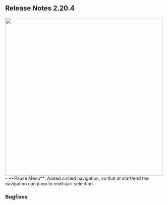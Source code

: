 ## Release Notes 2.20.4

  <img src="https://raw.githubusercontent.com/syd711/vpin-studio/main/documentation/preferences/emulators.png" width="500" />
- **Pause Menu**: Added circled navigation, so that at start/end the navigation can jump to end/start selection.

### Bugfixes
